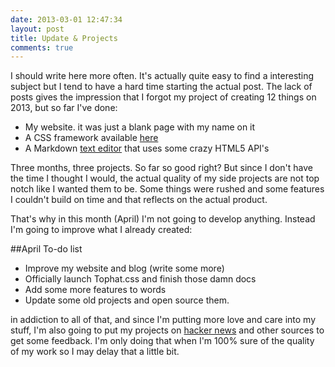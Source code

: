 ```yaml
---
date: 2013-03-01 12:47:34
layout: post
title: Update & Projects
comments: true
---
```


I should write here more often. It's actually quite easy to find a interesting subject but I tend to have a hard time starting the actual post. The lack of posts gives the impression that I forgot my project of creating 12 things on 2013, but so far I've done:

+ My website. it was just a blank page with my name on it
+ A CSS framework available [here](http://campinhos.pt/Tophat/)
+ A Markdown [text editor](http://campinhos.pt/words/) that uses some crazy HTML5 API's

Three months, three projects. So far so good right? But since I don't have the time I thought I would, the actual quality of my side projects are not top notch like I wanted them to be. Some things were rushed and some features I couldn't build on time and that reflects on the actual product.

That's why in this month (April) I'm not going to develop anything. Instead I'm going to improve what I already created:

##April To-do list

+ Improve my website and blog (write some more)
+ Officially launch Tophat.css and finish those damn docs
+ Add some more features to words
+ Update some old projects and open source them.

in addiction to all of that, and since I'm putting more love and care into my stuff, I'm also going to put my projects on [hacker news](https://news.ycombinator.com/) and other sources to get some feedback. I'm only doing that when I'm 100% sure of the quality of my work so I may delay that a little bit.
